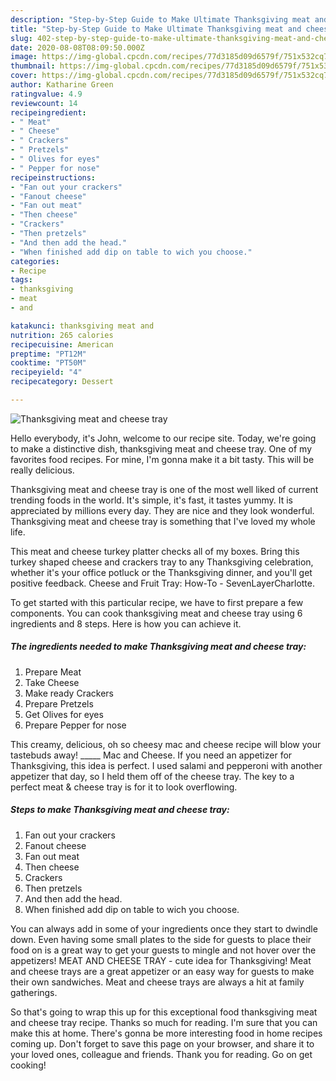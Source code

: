 ```yaml
---
description: "Step-by-Step Guide to Make Ultimate Thanksgiving meat and cheese tray"
title: "Step-by-Step Guide to Make Ultimate Thanksgiving meat and cheese tray"
slug: 402-step-by-step-guide-to-make-ultimate-thanksgiving-meat-and-cheese-tray
date: 2020-08-08T08:09:50.000Z
image: https://img-global.cpcdn.com/recipes/77d3185d09d6579f/751x532cq70/thanksgiving-meat-and-cheese-tray-recipe-main-photo.jpg
thumbnail: https://img-global.cpcdn.com/recipes/77d3185d09d6579f/751x532cq70/thanksgiving-meat-and-cheese-tray-recipe-main-photo.jpg
cover: https://img-global.cpcdn.com/recipes/77d3185d09d6579f/751x532cq70/thanksgiving-meat-and-cheese-tray-recipe-main-photo.jpg
author: Katharine Green
ratingvalue: 4.9
reviewcount: 14
recipeingredient:
- " Meat"
- " Cheese"
- " Crackers"
- " Pretzels"
- " Olives for eyes"
- " Pepper for nose"
recipeinstructions:
- "Fan out your crackers"
- "Fanout cheese"
- "Fan out meat"
- "Then cheese"
- "Crackers"
- "Then pretzels"
- "And then add the head."
- "When finished add dip on table to wich you choose."
categories:
- Recipe
tags:
- thanksgiving
- meat
- and

katakunci: thanksgiving meat and 
nutrition: 265 calories
recipecuisine: American
preptime: "PT12M"
cooktime: "PT50M"
recipeyield: "4"
recipecategory: Dessert

---
```



![Thanksgiving meat and cheese tray](https://img-global.cpcdn.com/recipes/77d3185d09d6579f/751x532cq70/thanksgiving-meat-and-cheese-tray-recipe-main-photo.jpg)

Hello everybody, it's John, welcome to our recipe site. Today, we're going to make a distinctive dish, thanksgiving meat and cheese tray. One of my favorites food recipes. For mine, I'm gonna make it a bit tasty. This will be really delicious.

Thanksgiving meat and cheese tray is one of the most well liked of current trending foods in the world. It's simple, it's fast, it tastes yummy. It is appreciated by millions every day. They are nice and they look wonderful. Thanksgiving meat and cheese tray is something that I've loved my whole life.

This meat and cheese turkey platter checks all of my boxes. Bring this turkey shaped cheese and crackers tray to any Thanksgiving celebration, whether it&#39;s your office potluck or the Thanksgiving dinner, and you&#39;ll get positive feedback. Cheese and Fruit Tray: How-To - SevenLayerCharlotte.


To get started with this particular recipe, we have to first prepare a few components. You can cook thanksgiving meat and cheese tray using 6 ingredients and 8 steps. Here is how you can achieve it.

<!--inarticleads1-->

##### The ingredients needed to make Thanksgiving meat and cheese tray:

1. Prepare  Meat
1. Take  Cheese
1. Make ready  Crackers
1. Prepare  Pretzels
1. Get  Olives for eyes
1. Prepare  Pepper for nose


This creamy, delicious, oh so cheesy mac and cheese recipe will blow your tastebuds away! _____ Mac and Cheese. If you need an appetizer for Thanksgiving, this idea is perfect. I used salami and pepperoni with another appetizer that day, so I held them off of the cheese tray. The key to a perfect meat &amp; cheese tray is for it to look overflowing. 

<!--inarticleads2-->

##### Steps to make Thanksgiving meat and cheese tray:

1. Fan out your crackers
1. Fanout cheese
1. Fan out meat
1. Then cheese
1. Crackers
1. Then pretzels
1. And then add the head.
1. When finished add dip on table to wich you choose.


You can always add in some of your ingredients once they start to dwindle down. Even having some small plates to the side for guests to place their food on is a great way to get your guests to mingle and not hover over the appetizers! MEAT AND CHEESE TRAY - cute idea for Thanksgiving! Meat and cheese trays are a great appetizer or an easy way for guests to make their own sandwiches. Meat and cheese trays are always a hit at family gatherings. 

So that's going to wrap this up for this exceptional food thanksgiving meat and cheese tray recipe. Thanks so much for reading. I'm sure that you can make this at home. There's gonna be more interesting food in home recipes coming up. Don't forget to save this page on your browser, and share it to your loved ones, colleague and friends. Thank you for reading. Go on get cooking!
